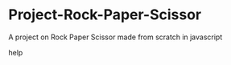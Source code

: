 # Project-Rock-Paper-Scissor

A project on Rock Paper Scissor made from scratch in javascript

help
